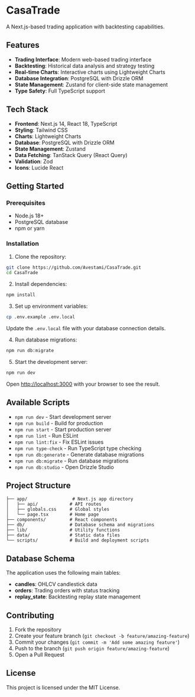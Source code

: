 # CasaTrade

A Next.js-based trading application with backtesting capabilities.

## Features

- **Trading Interface**: Modern web-based trading interface
- **Backtesting**: Historical data analysis and strategy testing
- **Real-time Charts**: Interactive charts using Lightweight Charts
- **Database Integration**: PostgreSQL with Drizzle ORM
- **State Management**: Zustand for client-side state management
- **Type Safety**: Full TypeScript support

## Tech Stack

- **Frontend**: Next.js 14, React 18, TypeScript
- **Styling**: Tailwind CSS
- **Charts**: Lightweight Charts
- **Database**: PostgreSQL with Drizzle ORM
- **State Management**: Zustand
- **Data Fetching**: TanStack Query (React Query)
- **Validation**: Zod
- **Icons**: Lucide React

## Getting Started

### Prerequisites

- Node.js 18+ 
- PostgreSQL database
- npm or yarn

### Installation

1. Clone the repository:
```bash
git clone https://github.com/Avestami/CasaTrade.git
cd CasaTrade
```

2. Install dependencies:
```bash
npm install
```

3. Set up environment variables:
```bash
cp .env.example .env.local
```
Update the `.env.local` file with your database connection details.

4. Run database migrations:
```bash
npm run db:migrate
```

5. Start the development server:
```bash
npm run dev
```

Open [http://localhost:3000](http://localhost:3000) with your browser to see the result.

## Available Scripts

- `npm run dev` - Start development server
- `npm run build` - Build for production
- `npm run start` - Start production server
- `npm run lint` - Run ESLint
- `npm run lint:fix` - Fix ESLint issues
- `npm run type-check` - Run TypeScript type checking
- `npm run db:generate` - Generate database migrations
- `npm run db:migrate` - Run database migrations
- `npm run db:studio` - Open Drizzle Studio

## Project Structure

```
├── app/                 # Next.js app directory
│   ├── api/            # API routes
│   ├── globals.css     # Global styles
│   └── page.tsx        # Home page
├── components/         # React components
├── db/                 # Database schema and migrations
├── lib/                # Utility functions
├── data/               # Static data files
└── scripts/            # Build and deployment scripts
```

## Database Schema

The application uses the following main tables:

- **candles**: OHLCV candlestick data
- **orders**: Trading orders with status tracking
- **replay_state**: Backtesting replay state management

## Contributing

1. Fork the repository
2. Create your feature branch (`git checkout -b feature/amazing-feature`)
3. Commit your changes (`git commit -m 'Add some amazing feature'`)
4. Push to the branch (`git push origin feature/amazing-feature`)
5. Open a Pull Request

## License

This project is licensed under the MIT License.